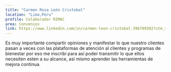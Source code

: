 ```yaml
---
title: "Carmen Rosa León Cristobal"
location: "Lima,Peru"
profile: Colaborador RIMAC
area: Convenios
link: https://www.linkedin.com/in/carmen-leon-cristobal-396709302?utm_source=share&utm_campaign=share_via&utm_content=profile&utm_medium=android_app
---
```


Es muy importante compartir opiniones  y manifestar  lo que nuestro clientes  pasan a veces con las plataformas de atención al clientes y programas  de bienestar por eso me inscribí para así  poder transmitir  lo que ellos necesiten esten a su alcance, así mismo aprender las  herramientas de mejora continua.